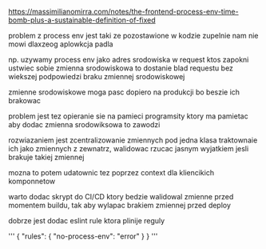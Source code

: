 https://massimilianomirra.com/notes/the-frontend-process-env-time-bomb-plus-a-sustainable-definition-of-fixed

problem z process env jest taki ze pozostawione w kodzie zupelnie nam nie mowi dlaxzeog aplowkcja padla

np. 
uzywamy process env jako adres srodowiska w request
ktos zapokni ustwiec sobie zmienna srodowiskowa to dostanie blad requestu bez wiekszej podpowiedzi braku zmiennej srodowiskowej

zmienne srodowiskowe moga pasc dopiero na produkcji bo beszie ich brakowac

problem jest tez opieranie sie na pamieci programsity ktory ma pamietac aby dodac zmienna srodowiksowa
to zawodzi 

rozwiazaniem jest zcentralizowanie zmiennych pod jedna klasa
traktownaie ich jako zmiennych z zewnatrz, walidowac
rzucac jasnym wyjatkiem jesli brakuje takiej zmiennej 

mozna to potem udatownic tez poprzez context dla kliencikich komponnetow 

warto dodac skrypt do CI/CD ktory bedzie walidowal zmienne przed momentem buildu, tak aby wylapac brakiem zmiennej przed deploy

dobrze jest dodac eslint rule ktora plinije reguly

'''
{
  "rules": {
    "no-process-env": "error"
  }
}
'''